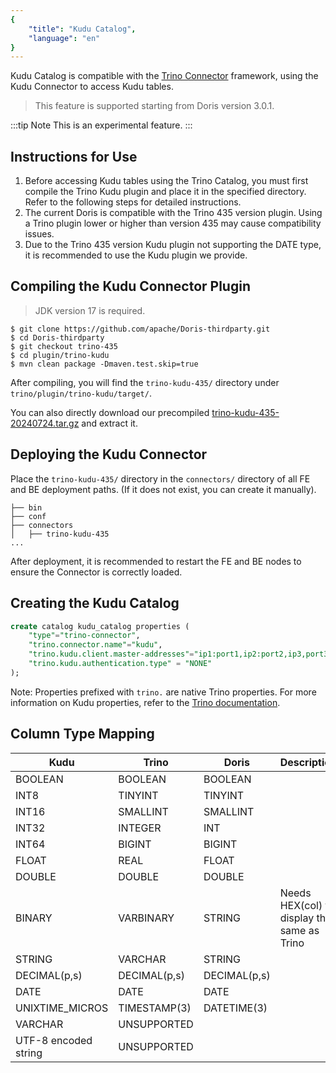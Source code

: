 ```yaml
---
{
    "title": "Kudu Catalog",
    "language": "en"
}
---
```


Kudu Catalog is compatible with the [Trino Connector](https://doris.apache.org/community/how-to-contribute/trino-connector-developer-guide/) framework, using the Kudu Connector to access Kudu tables.

> This feature is supported starting from Doris version 3.0.1.

:::tip Note
This is an experimental feature.
:::

## Instructions for Use

1. Before accessing Kudu tables using the Trino Catalog, you must first compile the Trino Kudu plugin and place it in the specified directory. Refer to the following steps for detailed instructions.
2. The current Doris is compatible with the Trino 435 version plugin. Using a Trino plugin lower or higher than version 435 may cause compatibility issues.
3. Due to the Trino 435 version Kudu plugin not supporting the DATE type, it is recommended to use the Kudu plugin we provide.

## Compiling the Kudu Connector Plugin

> JDK version 17 is required.

```Plain Text
$ git clone https://github.com/apache/Doris-thirdparty.git
$ cd Doris-thirdparty
$ git checkout trino-435
$ cd plugin/trino-kudu
$ mvn clean package -Dmaven.test.skip=true
```

After compiling, you will find the `trino-kudu-435/` directory under `trino/plugin/trino-kudu/target/`.

You can also directly download our precompiled [trino-kudu-435-20240724.tar.gz](https://github.com/apache/Doris-thirdparty/releases/download/trino-435-20240724/trino-kudu-435-20240724.tar.gz) and extract it.

## Deploying the Kudu Connector

Place the `trino-kudu-435/` directory in the `connectors/` directory of all FE and BE deployment paths. (If it does not exist, you can create it manually).

```Plain Text
├── bin
├── conf
├── connectors
│   ├── trino-kudu-435
...
```

After deployment, it is recommended to restart the FE and BE nodes to ensure the Connector is correctly loaded.

## Creating the Kudu Catalog

```sql
create catalog kudu_catalog properties (  
    "type"="trino-connector",  
    "trino.connector.name"="kudu", 
    "trino.kudu.client.master-addresses"="ip1:port1,ip2:port2,ip3,port3", 
    "trino.kudu.authentication.type" = "NONE" 
);
```

Note: Properties prefixed with `trino.` are native Trino properties. For more information on Kudu properties, refer to the [Trino documentation](https://trino.io/docs/current/connector/kudu.html).

## Column Type Mapping

|Kudu|Trino|Doris|Description|
| ----- | ----- | ----- |----|
|BOOLEAN|BOOLEAN|BOOLEAN||
|INT8|TINYINT|TINYINT||
|INT16|SMALLINT|SMALLINT||
|INT32|INTEGER|INT||
|INT64|BIGINT|BIGINT||
|FLOAT|REAL|FLOAT||
|DOUBLE|DOUBLE|DOUBLE||
|BINARY|VARBINARY|STRING| Needs HEX(col) to display the same as Trino |
|STRING|VARCHAR|STRING||
|DECIMAL(p,s)|DECIMAL(p,s)|DECIMAL(p,s)||
|DATE|DATE|DATE||
|UNIXTIME_MICROS | TIMESTAMP(3) | DATETIME(3)| |
| VARCHAR | UNSUPPORTED|||
| UTF-8 encoded string| UNSUPPORTED|||

